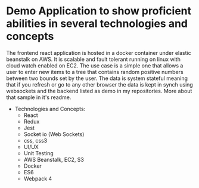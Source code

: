 # Demo Application to show proficient abilities in several technologies and concepts

The frontend react application is hosted in a docker container under elastic beanstalk on AWS.  It is scalable and fault tolerant running on linux with cloud watch enabled on EC2.  The use case is a simple one that allows a user to enter new items to a tree that contains random positive numbers between two bounds set by the user.  The data is system stateful meaning that if you refresh or go to any other browser the data is kept in synch using websockets and the backend listed as demo in my repositories.  More about that sample in it's readme.

* Technologies and Concepts:
  * React
  * Redux
  * Jest
  * Socket io (Web Sockets)
  * css, css3
  * UI/UX
  * Unit Testing
  * AWS Beanstalk, EC2, S3
  * Docker
  * ES6
  * Webpack 4
